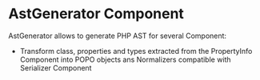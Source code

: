 AstGenerator Component
======================

AstGenerator allows to generate PHP AST for several Component:

 * Transform class, properties and types extracted from the PropertyInfo Component into POPO objects ans Normalizers
 compatible with Serializer Component

